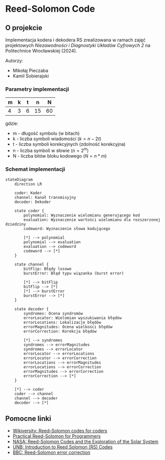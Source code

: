 # Reed-Solomon Code

## O projekcie

Implementacja kodera i dekodera RS zrealizowana w ramach zajęć projektowych _Niezawodności i Diagnostyki Układów Cyfrowych 2_ na Politechnice Wrocławskiej (2024).

Autorzy:

- Mikołaj Pieczaba
- Kamil Sobierajski

### Parametry implementacji

| m   | k   | t   | n    | N    |
| --- | --- | --- | ---- | ---- |
| $4$ | $3$ | $6$ | $15$ | $60$ |

gdzie:

- m - długość symbolu (w bitach)
- k - liczba symboli wiadomości ($k = n - 2t$)
- t - liczba symboli korekcyjnych (zdolność korekcyjna)
- n - liczba symboli w słowie ($n = 2^m$)
- N - liczba bitów bloku kodowego ($N = n * m$)

### Schemat implementacji

```mermaid
stateDiagram
    direction LR

    coder: Koder
    channel: Kanał transmisyjny
    decoder: Dekoder

    state coder {
        polynomial: Wyznaczenie wielomianu generującego kod
        evaluation: Wyznaczenie wartości wielomianu dla rozszerzonej dziedziny
        codeword: Wyznaczenie słowa kodującego

        [*] --> polynomial
        polynomial --> evaluation
        evaluation --> codeword
        codeword --> [*]
    }

    state channel {
        bitFlip: Błędy losowe
        burstError: Błąd typu wiązanka (burst error)

        [*] --> bitFlip
        bitFlip --> [*]
        [*] --> burstError
        burstError --> [*]
    }

    state decoder {
        syndromes: Ocena syndromów
        errorLocator: Wielomian wyszukiwania błędów
        errorLocations: Lokalizacje błędów
        errorMagnitudes: Ocena wielkości błędów
        errorCorrection: Korekcja błędów

        [*] --> syndromes
        syndromes --> errorMagnitudes
        syndromes --> errorLocator
        errorLocator --> errorLocations
        errorLocator --> errorCorrection
        errorLocations --> errorMagnitudes
        errorLocations --> errorCorrection
        errorMagnitudes --> errorCorrection
        errorCorrection --> [*]
    }

    [*] --> coder
    coder --> channel
    channel --> decoder
    decoder --> [*]
```

## Pomocne linki

- [Wikiversity: Reed–Solomon codes for coders](https://en.wikiversity.org/wiki/Reed%E2%80%93Solomon_codes_for_coders)
- [Practical Reed-Solomon for Programmers](https://berthub.eu/articles/posts/reed-solomon-for-programmers/)
- [NASA: Reed-Solomon Codes and the Exploration of the Solar System](https://dataverse.jpl.nasa.gov/api/access/datafile/34447?gbrecs=true)
- [UNB: Introduction to Reed Solomon (RS) Codes](https://www.ece.unb.ca/cgi-bin/tervo/rscodes.pl)
- [BBC: Reed-Solomon error correction](https://downloads.bbc.co.uk/rd/pubs/whp/whp-pdf-files/WHP031.pdf)
